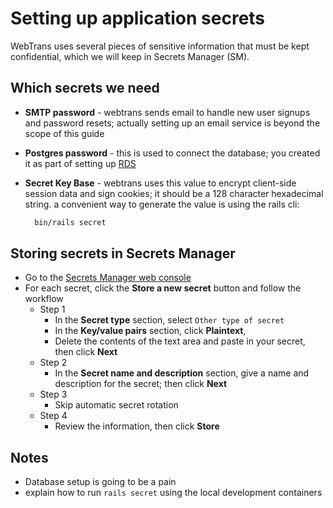 # Setting up application secrets

WebTrans uses several pieces of sensitive information that must be kept confidential, which we will keep in Secrets Manager (SM).

## Which secrets we need

* __SMTP password__ - webtrans sends email to handle new user signups and password resets; actually setting up an email service is beyond the scope of this guide
* __Postgres password__ - this is used to connect the database; you created it as part of setting up [RDS](rds.md)
* __Secret Key Base__ - webtrans uses this value to encrypt client-side session data and sign cookies; it should be a 128 character hexadecimal string.
  a convenient way to generate the value is using the rails cli:  

  ```sh
    bin/rails secret
  ```

## Storing secrets in Secrets Manager

* Go to the [Secrets Manager web console](https://console.aws.amazon.com/secretsmanager/listsecrets)
* For each secret, click the __Store a new secret__ button and follow the workflow
  * Step 1
    * In the __Secret type__ section, select `Other type of secret`
    * In the __Key/value pairs__ section, click __Plaintext__,
    * Delete the contents of the text area and paste in your secret, then click __Next__
  * Step 2
    * In the __Secret name and description__ section, give a name and description for the secret; then click __Next__
  * Step 3
    * Skip automatic secret rotation
  * Step 4
    * Review the information, then click __Store__

## Notes

* Database setup is going to be a pain
* explain how to run `rails secret` using the local development containers
